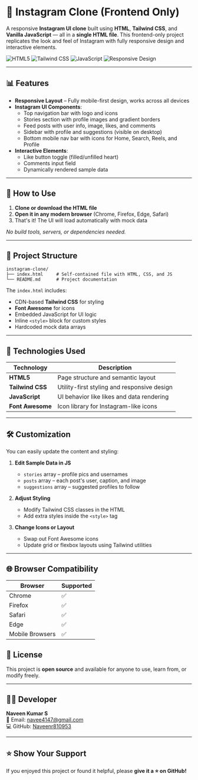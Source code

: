 # 📸 Instagram Clone (Frontend Only)

A responsive **Instagram UI clone** built using **HTML**, **Tailwind CSS**, and **Vanilla JavaScript** — all in a **single HTML file**. This frontend-only project replicates the look and feel of Instagram with fully responsive design and interactive elements.

![HTML5](https://img.shields.io/badge/HTML5-E34F26?style=for-the-badge&logo=html5&logoColor=white)
![Tailwind CSS](https://img.shields.io/badge/TailwindCSS-38B2AC?style=for-the-badge&logo=tailwind-css&logoColor=white)
![JavaScript](https://img.shields.io/badge/JavaScript-F7DF1E?style=for-the-badge&logo=javascript&logoColor=black)
![Responsive Design](https://img.shields.io/badge/Responsive-Design-00C853?style=for-the-badge&logo=responsive&logoColor=white)

---
   
## 📊 Features 

- **Responsive Layout** – Fully mobile-first design, works across all devices  
- **Instagram UI Components**:
  - Top navigation bar with logo and icons
  - Stories section with profile images and gradient borders
  - Feed posts with user info, image, likes, and comments
  - Sidebar with profile and suggestions (visible on desktop)
  - Bottom mobile nav bar with icons for Home, Search, Reels, and Profile
- **Interactive Elements**:
  - Like button toggle (filled/unfilled heart)
  - Comments input field
  - Dynamically rendered sample data

---

## 🚀 How to Use

1. **Clone or download the HTML file**  
2. **Open it in any modern browser** (Chrome, Firefox, Edge, Safari)  
3. That's it! The UI will load automatically with mock data

_No build tools, servers, or dependencies needed._

---

## 📁 Project Structure

```
instagram-clone/
├── index.html     # Self-contained file with HTML, CSS, and JS
└── README.md      # Project documentation
```

The `index.html` includes:
- CDN-based **Tailwind CSS** for styling  
- **Font Awesome** for icons  
- Embedded JavaScript for UI logic  
- Inline `<style>` block for custom styles  
- Hardcoded mock data arrays

---

## 🧩 Technologies Used

| Technology      | Description                                   |
|-----------------|-----------------------------------------------|
| **HTML5**        | Page structure and semantic layout            |
| **Tailwind CSS** | Utility-first styling and responsive design   |
| **JavaScript**   | UI behavior like likes and data rendering     |
| **Font Awesome** | Icon library for Instagram-like icons         |

---

## 🛠️ Customization

You can easily update the content and styling:

1. **Edit Sample Data in JS**  
   - `stories` array – profile pics and usernames  
   - `posts` array – each post's user, caption, and image  
   - `suggestions` array – suggested profiles to follow  

2. **Adjust Styling**  
   - Modify Tailwind CSS classes in the HTML  
   - Add extra styles inside the `<style>` tag  

3. **Change Icons or Layout**  
   - Swap out Font Awesome icons  
   - Update grid or flexbox layouts using Tailwind utilities  

---

## 🌐 Browser Compatibility

| Browser         | Supported |
|-----------------|-----------|
| Chrome          | ✅         |
| Firefox         | ✅         |
| Safari          | ✅         |
| Edge            | ✅         |
| Mobile Browsers | ✅         |

 

 

## 📌 License

This project is **open source** and available for anyone to use, learn from, or modify freely.

---

## 👨‍💻 Developer

**Naveen Kumar S**  
📧 Email: navee4147@gmail.com  
💻 GitHub: [Naveenr810953](https://github.com/Naveenr810953)

---

## ⭐️ Show Your Support

If you enjoyed this project or found it helpful, please **give it a ⭐️ on GitHub!**
